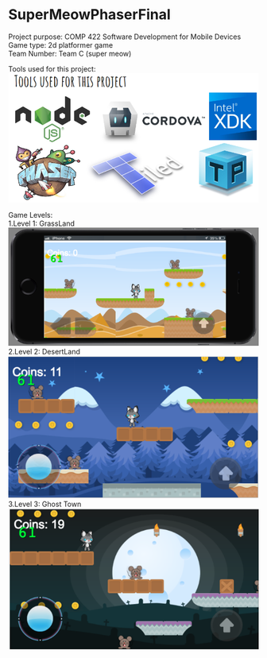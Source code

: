 # SuperMeowPhaserFinal
<p>Project purpose: COMP 422 Software Development for Mobile Devices<br>
Game type: 2d platformer game<br>
Team Number: Team C (super meow)<br></p>

Tools used for this project:<br>
![](www/img/Tools_used.png)

  


Game Levels:<br>
  1.Level 1: GrassLand<br>
  ![](www/img/lv1.png)
  2.Level 2: DesertLand<br>
  ![](www/img/lv2.png)
  3.Level 3: Ghost Town<br>
  ![](www/img/lv3.png)

